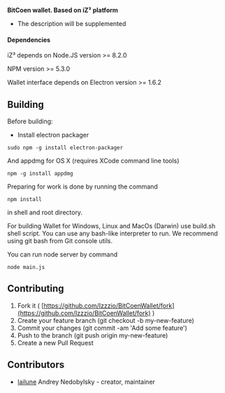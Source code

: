 **BitCoen wallet. Based on iZ³ platform**

* The description will be supplemented

#### Dependencies

iZ³ depends on Node.JS version >= 8.2.0

NPM version >= 5.3.0

Wallet interface depends on Electron version >= 1.6.2

## Building

Before building:

- Install electron packager

```
sudo npm -g install electron-packager
```

And appdmg for OS X (requires XCode command line tools)

```
npm -g install appdmg
```

Preparing for work is done by running the command 
```
npm install
```

in shell and root directory.

For building Wallet for Windows, Linux and MacOs (Darwin) use build.sh shell script.
You can use any bash-like interpreter to run. We recommend using git bash from Git console utils.

You can run node server by command

```
node main.js
```

## Contributing

1. Fork it ( [https://github.com/Izzzio/BitCoenWallet/fork](https://github.com/Izzzio/BitCoenWallet/fork) )
2. Create your feature branch (git checkout -b my-new-feature)
3. Commit your changes (git commit -am 'Add some feature')
4. Push to the branch (git push origin my-new-feature)
5. Create a new Pull Request

## Contributors

- [lailune](https://github.com/lailune) Andrey Nedobylsky - creator, maintainer
